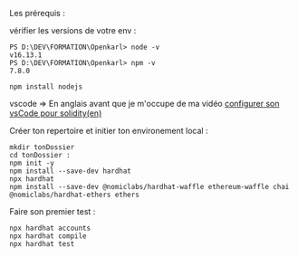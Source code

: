 
Les prérequis :

vérifier les versions de votre env :

    PS D:\DEV\FORMATION\Openkarl> node -v
    v16.13.1
    PS D:\DEV\FORMATION\Openkarl> npm -v
    7.8.0

    npm install nodejs
    

vscode => En anglais avant que je m'occupe de ma vidéo 
[configurer son vsCode pour solidity(en)](https://www.youtube.com/watch?v=4bzPE9ydGlo)

Créer ton repertoire et initier ton environement local : 

    mkdir tonDossier 
    cd tonDossier :
    npm init -y
    npm install --save-dev hardhat
    npx hardhat
    npm install --save-dev @nomiclabs/hardhat-waffle ethereum-waffle chai @nomiclabs/hardhat-ethers ethers

Faire son premier test : 

    npx hardhat accounts
    npx hardhat compile  
    npx hardhat test


